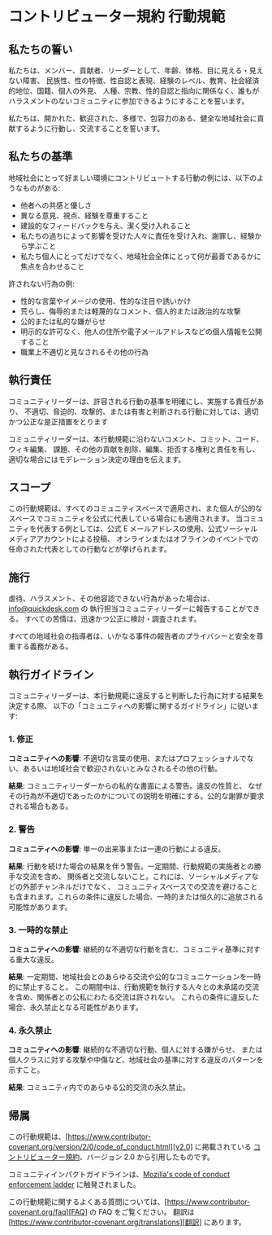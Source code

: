 
# コントリビューター規約 行動規範

## 私たちの誓い

私たちは、メンバー、貢献者、リーダーとして、年齢、体格、目に見える・見えない障害、
民族性、性の特徴、性自認と表現、経験のレベル、教育、社会経済的地位、国籍、個人の外見、
人種、宗教、性的自認と指向に関係なく、誰もがハラスメントのないコミュニティに参加できるようにすることを誓います。

私たちは、開かれた、歓迎された、多様で、包容力のある、健全な地域社会に貢献するように行動し、交流することを誓います。

## 私たちの基準

地域社会にとって好ましい環境にコントリビュートする行動の例には、以下のようなものがある:

* 他者への共感と優しさ
* 異なる意見、視点、経験を尊重すること
* 建設的なフィードバックを与え、潔く受け入れること
* 私たちの過ちによって影響を受けた人々に責任を受け入れ、謝罪し、経験から学ぶこと
* 私たち個人にとってだけでなく、地域社会全体にとって何が最善であるかに焦点を合わせること

許されない行為の例:

* 性的な言葉やイメージの使用、性的な注目や誘いかけ
* 荒らし、侮辱的または軽蔑的なコメント、個人的または政治的な攻撃
* 公的または私的な嫌がらせ
* 明示的な許可なく、他人の住所や電子メールアドレスなどの個人情報を公開すること
* 職業上不適切と見なされるその他の行為

## 執行責任

コミュニティリーダーは、許容される行動の基準を明確にし、実施する責任があり、
不適切、脅迫的、攻撃的、または有害と判断される行動に対しては、適切かつ公正な是正措置をとります

コミュニティリーダーは、本行動規範に沿わないコメント、コミット、コード、ウィキ編集、
課題、その他の貢献を削除、編集、拒否する権利と責任を有し、適切な場合にはモデレーション決定の理由を伝えます。

## スコープ

この行動規範は、すべてのコミュニティスペースで適用され、また個人が公的なスペースでコミュニティを公式に代表している場合にも適用されます。
当コミュニティを代表する例としては、公式 E メールアドレスの使用、公式ソーシャルメディアアカウントによる投稿、
オンラインまたはオフラインのイベントでの任命された代表としての行動などが挙げられます。

## 施行

虐待、ハラスメント、その他容認できない行為があった場合は、[info@quickdesk.com](mailto:info@quickdesk.com) の
執行担当コミュニティリーダーに報告することができる。
すべての苦情は、迅速かつ公正に検討・調査されます。

すべての地域社会の指導者は、いかなる事件の報告者のプライバシーと安全を尊重する義務がある。

## 執行ガイドライン

コミュニティリーダーは、本行動規範に違反すると判断した行為に対する結果を決定する際、
以下の「コミュニティへの影響に関するガイドライン」に従います:

### 1. 修正

**コミュニティへの影響**: 不適切な言葉の使用、またはプロフェッショナルでない、あるいは地域社会で歓迎されないとみなされるその他の行動。

**結果**: コミュニティリーダーからの私的な書面による警告。違反の性質と、
なぜその行為が不適切であったのかについての説明を明確にする。公的な謝罪が要求される場合もある。

### 2. 警告

**コミュニティへの影響**: 単一の出来事または一連の行動による違反。

**結果**: 行動を続けた場合の結果を伴う警告。一定期間、行動規範の実施者との勝手な交流を含め、
関係者と交流しないこと。これには、ソーシャルメディアなどの外部チャンネルだけでなく、
コミュニティスペースでの交流を避けることも含まれます。これらの条件に違反した場合、一時的または恒久的に追放される可能性があります。

### 3. 一時的な禁止

**コミュニティへの影響**: 継続的な不適切な行動を含む、コミュニティ基準に対する重大な違反。

**結果**: 一定期間、地域社会とのあらゆる交流や公的なコミュニケーションを一時的に禁止すること。
この期間中は、行動規範を執行する人々との未承諾の交流を含め、関係者との公私にわたる交流は許されない。
これらの条件に違反した場合、永久禁止となる可能性があります。

### 4. 永久禁止

**コミュニティへの影響**: 継続的な不適切な行動、個人に対する嫌がらせ、
または個人クラスに対する攻撃や中傷など、地域社会の基準に対する違反のパターンを示すこと。

**結果**: コミュニティ内でのあらゆる公的交流の永久禁止。

## 帰属

この行動規範は、[https://www.contributor-covenant.org/version/2/0/code_of_conduct.html][v2.0] に掲載されている
[コントリビューター規約][ホームページ]、バージョン 2.0 から引用したものです。

コミュニティインパクトガイドラインは、[Mozilla's code of conduct enforcement ladder][Mozilla CoC] に触発されました。

この行動規範に関するよくある質問については、[https://www.contributor-covenant.org/faq][FAQ] の FAQ をご覧ください。
翻訳は [https://www.contributor-covenant.org/translations][翻訳] にあります。

[ホームページ]: https://www.contributor-covenant.org
[v2.0]: https://www.contributor-covenant.org/version/2/0/code_of_conduct.html
[Mozilla CoC]: https://github.com/mozilla/diversity
[FAQ]: https://www.contributor-covenant.org/faq
[翻訳]: https://www.contributor-covenant.org/translations
